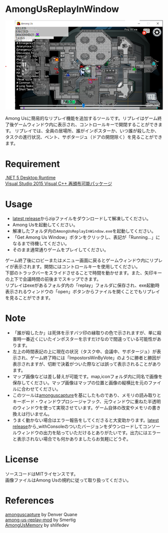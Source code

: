 # AmongUsReplayInWindow
![screenshot](https://github.com/sawa90/AmongUsReplayInWindow/blob/images/scrnshot3.png)

Among Usに簡易的なリプレイ機能を追加するツールです。リプレイはゲーム終了後ゲームウィンドウ内に表示され、コントロールキーで開閉することができます。
リプレイでは、全員の居場所、誰がインポスターか、いつ誰が殺したか、タスクの進行状況、ベント、サボタージュ（ドアの開閉除く）を見ることができます。  

# Requirement
[.NET 5 Desktop Runtime](https://dotnet.microsoft.com/download/dotnet/5.0)  
[Visual Studio 2015 Visual C++ 再頒布可能パッケージ](https://www.microsoft.com/ja-jp/download/details.aspx?id=48145)  
# Usage
- [latest release](https://github.com/sawa90/AmongUsReplayInWindow/releases/latest)からzipファイルをダウンロードして解凍してください。
- Among Usを起動してください。
- 解凍したフォルダ内の`AmongUsReplayInWindow.exe`を起動してください。
- 「Get Among Us Window」ボタンをクリックし、表記が「Running...」になるまで待機してください。
- そのまま通常通りゲームをプレイしてください。

ゲーム終了後にロビーまたはメニュー画面に戻るとゲームウィンドウ内にリプレイが表示されます。開閉にはコントロールキーを使用してください。     
下部のトラックバーをスライドさせることで時間を動かせます。また、矢印キーの上下で会議時間の前後までスキップできます。  
リプレイはexeがあるフォルダ内の「replay」フォルダに保存され、exe起動時表示されるウィンドウの「open」ボタンからファイルを開くことでもリプレイを見ることができます。  

# Note
- 「誰が殺したか」は死体を示すバツ印の縁取りの色で示されますが、単に殺害時一番近くにいたインポスターを示すだけなので間違っている可能性があります。
- 左上の時間表記の上に現在の状況（タスク中、会議中、サボタージュ）が表示され、ゲーム終了時には「ImpostorsWinByVote」のように勝者と勝因が表示されますが、切断で決着がついた際などは誤って表示されることがあります。
- マップ画像などは差し替えが可能です。map,iconフォルダ内に同名で画像を保存してください。マップ画像はマップの位置と画像の縦横比を元のファイルに合わせてください。
- このツールは[amonguscapture](https://github.com/automuteus/amonguscapture)を基にしたものであり、メモリの読み取りとキーボード・ウィンドウプロシージャフック、元ウィンドウに重ねた半透明のウィンドウを使って実現させています。ゲーム自体の改変やメモリの書き換えは行いません。
- うまく動かない場合はエラー報告をしてくださると大変助かります。[latest release](https://github.com/sawa90/AmongUsReplayInWindow/releases/latest)から_withConsoleのついたバージョンをダウンロードしてコンソールウィンドウの出力を貼っていただけるとありがたいです。出力にはエラーと表示されない場合でも何かありましたらお気軽にどうぞ。

# License
ソースコードはMITライセンスです。  
画像ファイルはAmong Usの規約に従って取り扱ってください。  

# References
[amonguscapture](https://github.com/automuteus/amonguscapture) by Denver Quane  
[among-us-replay-mod](https://github.com/Smertig/among-us-replay-mod) by Smertig  
[AmongUsMemory](https://github.com/shlifedev/AmongUsMemory) by shlifedev  
